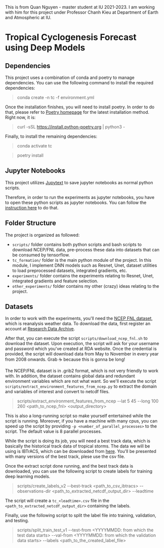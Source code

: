 This is from Quan Nguyen - master student at IU 2021-2023. I am working with him for this project under Professor Chanh Kieu at Department of Earth and Atmospheric at IU.
# Tropical Cyclogenesis Forecast using Deep Models

## Dependencies

This project uses a combination of conda and poetry to manage dependencies.
You can use the following command to install the required dependencies:

> conda create -n tc -f environment.yml

Once the installation finishes,
you will need to install poetry.
In order to do that, please refer to [Poetry homepage](https://python-poetry.org/docs/#installation)
for the latest installation method.
Right now, it is:

> curl -sSL https://install.python-poetry.org | python3 -

Finally, to install the remaining dependencies:

> conda activate tc

> poetry install

## Jupyter Notebooks

This project utilizes [Jupytext](https://github.com/mwouts/jupytext)
to save jupyter notebooks as normal python scripts.

Therefore, in order to run the experiments as jupyter notebooks,
you have to open these python scripts as jupyter notebooks.
You can follow the [instruction here](https://jupytext.readthedocs.io/en/latest/paired-notebooks.html#how-to-open-scripts-with-either-the-text-or-notebook-view-in-jupyter)
to do that.

## Folder Structure

The project is organized as followed:

* `scripts/` folder contains both python scripts and bash scripts to download NCEP/FNL data,
pre-process these data into datasets that can be consumed by tensorflow.
* `tc_formation/` folder is the main python module of the project.
In this module, I implement DNN models such as Resnet, Unet,
dataset utilities to load preprocessed datasets,
integrated gradients, etc.
* `experiments/` folder contains the experiments relating to Resnet, Unet, integrated gradients and feature selection.
* `other_experiments/` folder contains my other (crazy) ideas relating to the project.

## Datasets

In order to work with the experiments,
you'll need the [NCEP FNL dataset](https://rda.ucar.edu/datasets/ds083.2/),
which is reanalysis weather data.
To download the data,
first register an account at [Research Data Archive](https://rda.ucar.edu/).

After that, you can execute the script `scripts/download_ncep_fnl.sh`
to download the dataset.
Upon execution, the script will ask for your username and password which you've created at RDA website.
Once the credential is provided,
the script will download data from May to November in every year from 2008 onwards.
Grab ☕ because this is  gonna be long!

The NCEP/FNL dataset is in .grib2 format,
which is not very friendly to work with.
In addition, the dataset contains global data and redundant environment variables
which are not what want.
So we'll execute the script `scripts/extract_environment_features_from_ncep.py`
to extract the domain and variables of interest and convert to netcdf files.

> scripts/extract_environment_features_from_ncep --lat 5 45 --long 100 260 <path_to_ncep_fnl> <output_directory>

This is also a long-running script so make yourself entertained while the script is running.
Moreover, if you have a machine with many cpus, you can speed up the script by providing
`-p <number_of_parallel_processes>` to the script.
The default value is 8 parallel processes.

While the script is doing its job,
you will need a best track data,
which is basically the historical track data of tropical storms.
The data we will be using is IBTrACS, which can be downloaded from [here](https://www.ncei.noaa.gov/products/international-best-track-archive).
You'll be presented with many versions of the best track,
plese use the csv file.

Once the extract script done running,
and the best track data is downloaded,
you can use the following script to create labels for training deep learning models.

> scripts/create_labels_v2
> --best-track <path_to_csv_ibtracs>
> --observations-dir <path_to_extracted_netcdf_output_dir>
> --leadtime <leadtime>

The script will create a `tc_<leadtime>.csv` file in the `<path_to_extracted_netcdf_output_dir>`
containing the labels.

Finally,
use the following script to split the label file into training, validation, and testing.

> scripts/split_train_test_v1
> --test-from <YYYYMMDD: from which the test data starts>
> --val-from <YYYYMMDD: from which the validation data starts>
> --labels <path_to_the_created_label_file>

